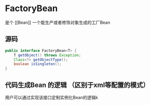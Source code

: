 # FactoryBean
是个 [[Bean]]
一个能生产或者修饰对象生成的工厂Bean

## 源码
```java
public interface FactoryBean<T> {
    T getObject() throws Exception;
    Class<?> getObjectType();
    boolean isSingleton();
}
```
## 代码生成Bean 的逻辑 （区别于xml等配置的模式）
用户可以通过实现该接口定制实例化Bean的逻辑k